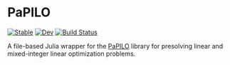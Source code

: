 # PaPILO

[![Stable](https://img.shields.io/badge/docs-stable-blue.svg)](https://scipopt.github.io/PaPILO.jl/stable)
[![Dev](https://img.shields.io/badge/docs-dev-blue.svg)](https://scipopt.github.io/PaPILO.jl/dev)
[![Build Status](https://github.com/scipopt/PaPILO.jl/actions/workflows/CI.yml/badge.svg?branch=main)](https://github.com/scipopt/PaPILO.jl/actions/workflows/CI.yml?query=branch%3Amain)

A file-based Julia wrapper for the [PaPILO](https://github.com/scipopt/papilo) library for presolving linear and mixed-integer linear optimization problems.
